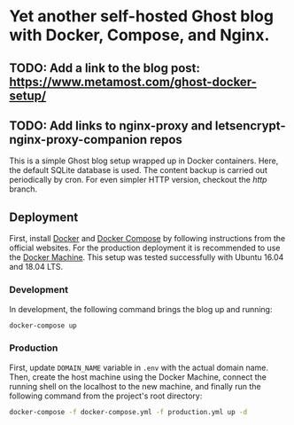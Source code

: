 # Yet another self-hosted Ghost blog with Docker, Compose, and Nginx.

## TODO: Add a link to the blog post: https://www.metamost.com/ghost-docker-setup/
## TODO: Add links to nginx-proxy and letsencrypt-nginx-proxy-companion repos

This is a simple Ghost blog setup wrapped up in Docker containers. Here, the default SQLite database is used. The content backup is carried out periodically by cron. For even simpler HTTP version, checkout the *http* branch.

## Deployment

First, install [Docker](https://docs.docker.com/install/linux/docker-ce/ubuntu/) and [Docker Compose](https://docs.docker.com/compose/install/) by following instructions from the official websites. For the production deployment it is recommended to use the [Docker Machine](https://docs.docker.com/machine/install-machine/). This setup was tested successfully with Ubuntu 16.04 and 18.04 LTS.

### Development

In development, the following command brings the blog up and running:
```bash
docker-compose up
```

### Production

First, update `DOMAIN_NAME` variable in `.env` with the actual domain name. Then, create the host machine using the Docker Machine, connect the running shell on the localhost to the new machine, and finally run the following command from the project's root directory:
```bash
docker-compose -f docker-compose.yml -f production.yml up -d
```

